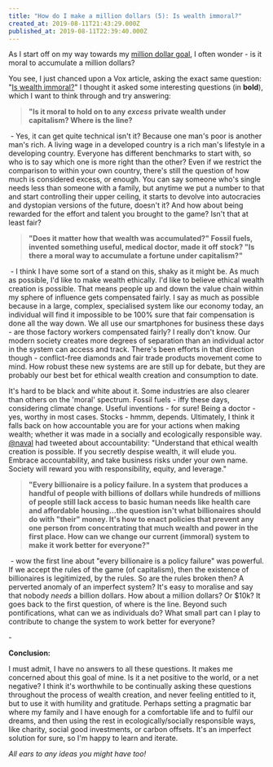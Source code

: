 ```yaml
---
title: "How do I make a million dollars (5): Is wealth immoral?"
created_at: 2019-08-11T21:43:29.000Z
published_at: 2019-08-11T22:39:40.000Z
---
```

As I start off on my way towards my [million dollar goal](https://200wordsaday.com/search?category=milliondollarquestion), I often wonder - is it moral to accumulate a million dollars? 

  

You see, I just chanced upon a Vox article, asking the exact same question: "[Is wealth immoral?](https://www.vox.com/identities/2019/8/8/20699752/rich-wealth-millionaire-1-percent-billionaire)" I thought it asked some interesting questions (in **bold**), which I want to think through and try answering:

  

> **"Is it moral to hold on to any** _**excess**_ **private wealth under capitalism? Where is the line?** 

 - Yes, it can get quite technical isn't it? Because one man's poor is another man's rich. A living wage in a developed country is a rich man's lifestyle in a developing country. Everyone has different benchmarks to start with, so who is to say which one is more right than the other? Even if we restrict the comparison to within your own country, there's still the question of how much is considered excess, or enough. You can say someone who's single needs less than someone with a family, but anytime we put a number to that and start controlling their upper ceiling, it starts to devolve into autocracies and dystopian versions of the future, doesn't it? And how about being rewarded for the effort and talent you brought to the game? Isn't that at least fair? 

  

> **"Does it matter how that wealth was accumulated?" Fossil fuels, invented something useful, medical doctor, made it off stock? "Is there a moral way to accumulate a fortune under capitalism?"**

 - I think I have some sort of a stand on this, shaky as it might be. As much as possible, I'd like to make wealth ethically. I'd like to believe ethical wealth creation is possible. That means people up and down the value chain within my sphere of influence gets compensated fairly. I say as much as possible because in a large, complex, specialised system like our economy today, an individual will find it impossible to be 100% sure that fair compensation is done all the way down. We all use our smartphones for business these days - are those factory workers compensated fairly? I really don't know. Our modern society creates more degrees of separation than an individual actor in the system can access and track. There's been efforts in that direction though - conflict-free diamonds and fair trade products movement come to mind. How robust these new systems are are still up for debate, but they are probably our best bet for ethical wealth creation and consumption to date. 

  

It's hard to be black and white about it. Some industries are also clearer than others on the 'moral' spectrum. Fossil fuels - iffy these days, considering climate change. Useful inventions - for sure! Being a doctor - yes, worthy in most cases. Stocks - hmmm, depends. Ultimately, I think it falls back on how accountable you are for your actions when making wealth; whether it was made in a socially and ecologically responsible way. [@naval](https://twitter.com/naval/status/1002103559276478464?lang=en) had tweeted about accountability: "Understand that ethical wealth creation is possible. If you secretly despise wealth, it will elude you. Embrace accountability, and take business risks under your own name. Society will reward you with responsibility, equity, and leverage."

  

> **"Every billionaire is a policy failure. In a system that produces a handful of people with billions of dollars while hundreds of millions of people still lack access to basic human needs like health care and affordable housing...the question isn't what billionaires should do with "their" money. It's how to enact policies that prevent any one person from concentrating that much wealth and power in the first place. How can we change our current (immoral) system to make it work better for everyone?"**

 - wow the first line about "every billionaire is a policy failure" was powerful. If we accept the rules of the game (of capitalism), then the existence of billionaires is legitimized, by the rules. So are the rules broken then? A perverted anomaly of an imperfect system? It's easy to moralise and say that nobody _needs_ a billion dollars. How about a million dollars? Or $10k? It goes back to the first question, of where is the line. Beyond such pontifications, what can we as individuals do? What small part can I play to contribute to change the system to work better for everyone? 

  

\-

  

**Conclusion:**

I must admit, I have no answers to all these questions. It makes me concerned about this goal of mine. Is it a net positive to the world, or a net negative? I think it's worthwhile to be continually asking these questions throughout the process of wealth creation, and never feeling entitled to it, but to use it with humility and gratitude. Perhaps setting a pragmatic bar where my family and I have enough for a comfortable life and to fulfil our dreams, and then using the rest in ecologically/socially responsible ways, like charity, social good investments, or carbon offsets. It's an imperfect solution for sure, so I'm happy to learn and iterate. 

  

_All ears to any ideas you might have too!_
